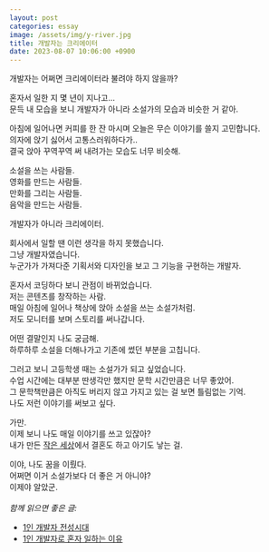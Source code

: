 ```yaml
---
layout: post
categories: essay
image: /assets/img/y-river.jpg
title: 개발자는 크리에이터
date: 2023-08-07 10:06:00 +0900
---
```


개발자는 어쩌면 크리에이터라 불려야 하지 않을까?

혼자서 일한 지 몇 년이 지나고...  
문득 내 모습을 보니 개발자가 아니라 소설가의 모습과 비슷한 거 같아.

아침에 일어나면 커피를 한 잔 마시며 오늘은 무슨 이야기를 쓸지 고민합니다.  
의자에 앉기 싫어서 고통스러워하다가..   
결국 앉아 꾸역꾸역 써 내려가는 모습도 너무 비슷해.

소설을 쓰는 사람들.  
영화를 만드는 사람들.  
만화를 그리는 사람들.  
음악을 만드는 사람들.

개발자가 아니라 크리에이터.

회사에서 일할 땐 이런 생각을 하지 못했습니다.  
그냥 개발자였습니다.  
누군가가 가져다준 기획서와 디자인을 보고 그 기능을 구현하는 개발자.

혼자서 코딩하다 보니 관점이 바뀌었습니다.  
저는 콘텐츠를 창작하는 사람.  
매일 아침에 일어나 책상에 앉아 소설을 쓰는 소설가처럼.  
저도 모니터를 보며 스토리를 써나갑니다.

어떤 결말인지 나도 궁금해.  
하루하루 소설을 더해나가고 기존에 썼던 부분을 고칩니다.

그러고 보니 고등학생 때는 소설가가 되고 싶었습니다.  
수업 시간에는 대부분 딴생각만 했지만 문학 시간만큼은 너무 좋았어.  
그 문학책만큼은 아직도 버리지 않고 가지고 있는 걸 보면 틀림없는 기억.  
나도 저런 이야기를 써보고 싶다.

가만.  
이제 보니 나도 매일 이야기를 쓰고 있잖아?  
내가 만든 [작은 세상](/essay/2022/05/04/code-is-magic.html)에서 결혼도 하고 아기도 낳는 걸.

이야, 나도 꿈을 이뤘다.  
어쩌면 이거 소설가보다 더 좋은 거 아니야?  
이제야 알았군.
<br>
<br>
*함께 읽으면 좋은 글:*
* [1인 개발자 전성시대](/essay/2022/09/14/successful-developer.html)
* [1인 개발자로 혼자 일하는 이유](https://brunch.co.kr/@buildingking/68)
